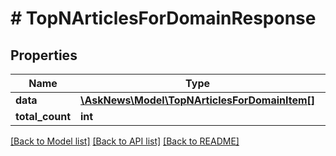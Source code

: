 # # TopNArticlesForDomainResponse

## Properties

Name | Type | Description | Notes
------------ | ------------- | ------------- | -------------
**data** | [**\AskNews\Model\TopNArticlesForDomainItem[]**](TopNArticlesForDomainItem.md) |  |
**total_count** | **int** |  |

[[Back to Model list]](../../README.md#models) [[Back to API list]](../../README.md#endpoints) [[Back to README]](../../README.md)
